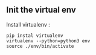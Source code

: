 
## Init the virtual env

Install virtualenv :
```
pip instal virtualenv
virtualenv --python=python3 env
source ./env/bin/activate
```
